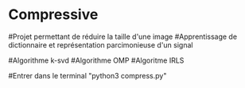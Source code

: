 # Compressive

#Projet permettant de réduire la taille d'une image
#Apprentissage de dictionnaire et représentation parcimonieuse d'un signal
 
 #Algorithme k-svd
 #Algorithme OMP
 #Algoritme IRLS 
 
 #Entrer dans le terminal "python3 compress.py"
